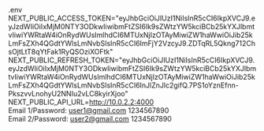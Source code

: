 .env 
NEXT_PUBLIC_ACCESS_TOKEN="eyJhbGciOiJIUzI1NiIsInR5cCI6IkpXVCJ9.eyJzdWIiOiIxMjM0NTY3ODkwIiwibmFtZSI6Ik9sZWtzYW5kciBCb25kYXJlbmtvIiwiYWRtaW4iOnRydWUsImlhdCI6MTUxNjIzOTAyMiwiZW1haWwiOiJib25kLmFsZXh4QGdtYWlsLmNvbSIsInR5cCI6ImFjY2VzcyJ9.ZDTqRL5Qkng712ChsOjtLtT8qYtFak1RyQSOziXOFtk"
NEXT_PUBLIC_REFRESH_TOKEN="eyJhbGciOiJIUzI1NiIsInR5cCI6IkpXVCJ9.eyJzdWIiOiIxMjM0NTY3ODkwIiwibmFtZSI6Ik9sZWtzYW5kciBCb25kYXJlbmtvIiwiYWRtaW4iOnRydWUsImlhdCI6MTUxNjIzOTAyMiwiZW1haWwiOiJib25kLmFsZXh4QGdtYWlsLmNvbSIsInR5cCI6InJlZnJlc2gifQ.7PS1oYznEfnn-PkszvvLnohyU2NNIu2vLC8kyirXjoo"
NEXT_PUBLIC_API_URL=http://10.0.2.2:4000
</br>
Email 1/Password:
user1@gmail.com
1234567890
</br>
Email 2/Password:
user2@gmail.com
1234567890
